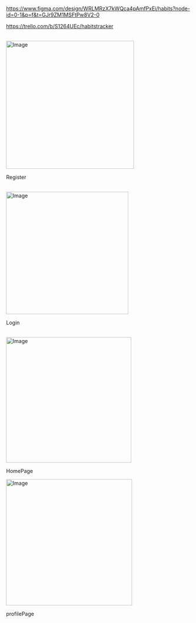 https://www.figma.com/design/WRLMRzX7kWQca4pAmfPxEi/habits?node-id=0-1&p=f&t=GJr9ZM1MSFtPw8V2-0
<br />

https://trello.com/b/S1264UEc/habitstracker



<br />
<img width="347" alt="Image" src="https://github.com/user-attachments/assets/f8555568-cd94-4d9e-9e44-7ffd7e3f51cf" />
<p>Register</p>

<br />

<img width="332" alt="Image" src="https://github.com/user-attachments/assets/bc6a3be0-cf15-4d23-812a-008db195e65a" />

<p>Login</p>

<br />

<img width="340" alt="Image" src="https://github.com/user-attachments/assets/bed90e94-754c-4364-8cd7-7709676029f5" />
<p>HomePage</p>

<img width="342" alt="Image" src="https://github.com/user-attachments/assets/6dbbd175-a959-4a11-bde3-dd4163669d94" />


<p>profilePage</p>

